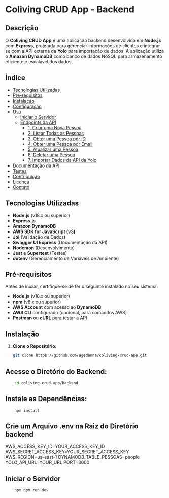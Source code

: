 




# Coliving CRUD App - Backend

## Descrição

O **Coliving CRUD App** é uma aplicação backend desenvolvida em **Node.js** com **Express**, projetada para gerenciar informações de clientes e integrar-se com a API externa da **Yolo** para importação de dados. A aplicação utiliza o **Amazon DynamoDB** como banco de dados NoSQL para armazenamento eficiente e escalável dos dados.

## Índice

- [Tecnologias Utilizadas](#tecnologias-utilizadas)
- [Pré-requisitos](#pré-requisitos)
- [Instalação](#instalação)
- [Configuração](#configuração)
- [Uso](#uso)
  - [Iniciar o Servidor](#iniciar-o-servidor)
  - [Endpoints da API](#endpoints-da-api)
    - [1. Criar uma Nova Pessoa](#1-criar-uma-nova-pessoa)
    - [2. Listar Todas as Pessoas](#2-listar-todas-as-pessoas)
    - [3. Obter uma Pessoa por ID](#3-obter-uma-pessoa-por-id)
    - [4. Obter uma Pessoa por Email](#4-obter-uma-pessoa-por-email)
    - [5. Atualizar uma Pessoa](#5-atualizar-uma-pessoa)
    - [6. Deletar uma Pessoa](#6-deletar-uma-pessoa)
    - [7. Importar Dados da API da Yolo](#7-importar-dados-da-api-da-yolo)
- [Documentação da API](#documentação-da-api)
- [Testes](#testes)
- [Contribuição](#contribuição)
- [Licença](#licença)
- [Contato](#contato)

## Tecnologias Utilizadas

- **Node.js** (v18.x ou superior)
- **Express.js**
- **Amazon DynamoDB**
- **AWS SDK for JavaScript (v3)**
- **Joi** (Validação de Dados)
- **Swagger UI Express** (Documentação da API)
- **Nodemon** (Desenvolvimento)
- **Jest** e **Supertest** (Testes)
- **dotenv** (Gerenciamento de Variáveis de Ambiente)

## Pré-requisitos

Antes de iniciar, certifique-se de ter o seguinte instalado no seu sistema:

- **Node.js** (v18.x ou superior)
- **npm** (v8.x ou superior)
- **AWS Account** com acesso ao **DynamoDB**
- **AWS CLI** configurado (opcional, para comandos AWS)
- **Postman** ou **cURL** para testar a API

## Instalação

1. **Clone o Repositório:**

   ```bash
   git clone https://github.com/agedanna/coliving-crud-app.git


## Acesse o Diretório do Backend:

```bash
    cd coliving-crud-app/backend
```

## Instale as Dependências:
```bash
    npm install
```

## Crie um Arquivo .env na Raiz do Diretório backend
AWS_ACCESS_KEY_ID=YOUR_ACCESS_KEY_ID
AWS_SECRET_ACCESS_KEY=YOUR_SECRET_ACCESS_KEY
AWS_REGION=us-east-1
DYNAMODB_TABLE_PESSOAS=people
YOLO_API_URL=YOUR_URL
PORT=3000

## Iniciar o Servidor

```bash
    npm npm run dev
```